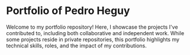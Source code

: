 # Portfolio of Pedro Heguy 

Welcome to my portfolio repository! Here, I showcase the projects I've contributed to, including both collaborative and independent work. While some projects reside in private repositories, this portfolio highlights my technical skills, roles, and the impact of my contributions. 

